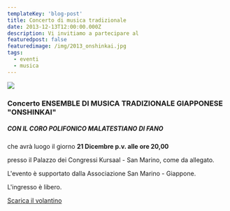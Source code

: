 ```yaml
---
templateKey: 'blog-post'
title: Concerto di musica tradizionale
date: 2013-12-13T12:00:00.000Z
description: Vi invitiamo a partecipare al 
featuredpost: false
featuredimage: /img/2013_onshinkai.jpg
tags:
  - eventi
  - musica
---
```


![](/img/2013_onshinkai.jpg)

### Concerto ENSEMBLE DI MUSICA TRADIZIONALE GIAPPONESE "ONSHINKAI" 
##### CON IL CORO POLIFONICO MALATESTIANO DI FANO     

che avrà luogo il giorno **21 Dicembre p.v. alle ore 20,00** 

presso il Palazzo dei Congressi Kursaal - San Marino, come da allegato.

L'evento è supportato dalla Associazione San Marino - Giappone.

L'ingresso è libero.

[Scarica il volantino](/pdf/2013_onshinkai.pdf)